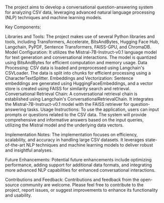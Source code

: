 The project aims to develop a conversational question-answering system for analyzing CSV data, leveraging advanced natural language processing (NLP) techniques and machine learning models.

Key Components:

Libraries and Tools: The project makes use of several Python libraries and tools, including Transformers, Accelerate, BitsAndBytes, Hugging Face Hub, Langchain, PyPDF, Sentence Transformers, FAISS-GPU, and ChromaDB.
Model Configuration: It utilizes the Mistral-7B-Instruct-v0.1 language model for text generation and conversational interactions. The model is quantized using BitsAndBytes for efficient computation and memory usage.
Data Processing: CSV data is loaded and preprocessed using Langchain's CSVLoader. The data is split into chunks for efficient processing using a CharacterTextSplitter.
Embeddings and Vectorization: Sentence embeddings are generated using HuggingFaceEmbeddings, and a vector store is created using FAISS for similarity search and retrieval.
Conversational Retrieval Chain: A conversational retrieval chain is established using Langchain's ConversationalRetrievalChain. It integrates the Mistral-7B-Instruct-v0.1 model with the FAISS retriever for question-answering tasks.
Usage Instructions:
To use the application, users can input prompts or questions related to the CSV data. The system will provide comprehensive and informative answers based on the input queries, utilizing the Mistral model and the underlying data vectors.

Implementation Notes:
The implementation focuses on efficiency, scalability, and accuracy in handling large CSV datasets. It leverages state-of-the-art NLP techniques and machine learning models to deliver robust and insightful analyses.

Future Enhancements:
Potential future enhancements include optimizing performance, adding support for additional data formats, and integrating more advanced NLP capabilities for enhanced conversational interactions.

Contributions and Feedback:
Contributions and feedback from the open-source community are welcome. Please feel free to contribute to the project, report issues, or suggest improvements to enhance its functionality and usability.
